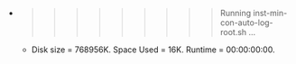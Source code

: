 * >>>>>>>>> Running inst-min-con-auto-log-root.sh ...
  * Disk size = 768956K. Space Used = 16K. Runtime = 00:00:00:00.

